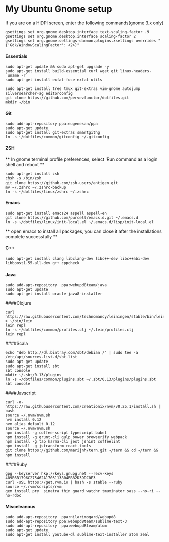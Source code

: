 # My Ubuntu Gnome setup

If you are on a HiDPI screen, enter the following commands(gnome 3.x only)

    gsettings set org.gnome.desktop.interface text-scaling-factor .9
    gsettings set org.gnome.desktop.interface scaling-factor 2
    gsettings set org.gnome.settings-daemon.plugins.xsettings overrides "{'Gdk/WindowScalingFactor': <2>}"

#### Essentials

    sudo apt-get update && sudo apt-get upgrade -y
    sudo apt-get install build-essential curl wget git linux-headers-`uname -r`
    sudo apt-get install exfat-fuse exfat-utils

    sudo apt-get install tree tmux git-extras vim-gnome autojump silversearcher-ag editorconfig
    git clone https://github.com/pervezfunctor/dotfiles.git
    mkdir ~/bin

#### Git

    sudo add-apt-repository ppa:eugenesan/ppa
    sudo apt-get update
    sudo apt-get install git-extras smartgithg
    ln -s ~/dotfiles/common/gitconfig ~/.gitconfig

#### ZSH

** In gnome terminal profile preferences, select 'Run command as a login shell and reboot **

    sudo apt-get install zsh
    chsh -s /bin/zsh
    git clone https://github.com/zsh-users/antigen.git
    mv ~/.zshrc ~/.zshrc-backup
    ln -s ~/dotfiles/linux/zshrc ~/.zshrc

#### Emacs

    sudo apt-get install emacs24 aspell aspell-en
    git clone https://github.com/purcell/emacs.d.git ~/.emacs.d
    ln -s ~/dotfiles/linux/init-local.el ~/.emacs.d/lisp/init-local.el

** open emacs to install all packages, you can close it after the installations complete successfully **

#### C++

    sudo apt-get install clang libclang-dev libc++-dev libc++abi-dev libboost1.55-all-dev g++ cppcheck

#### Java

    sudo add-apt-repository  ppa:webupd8team/java
    sudo apt-get update
    sudo apt-get install oracle-java8-installer

####Clojure

    curl https://raw.githubusercontent.com/technomancy/leiningen/stable/bin/lein > ~/bin/lein
    lein repl
    ln -s ~/dotfiles/common/profiles.clj ~/.lein/profiles.clj
    lein repl

####Scala

    echo "deb http://dl.bintray.com/sbt/debian /" | sudo tee -a /etc/apt/sources.list.d/sbt.list
    sudo apt-get update
    sudo apt-get install sbt
    sbt console
    mkdir ~/.sbt/0.13/plugins
    ln -s ~/dotfiles/common/plugins.sbt ~/.sbt/0.13/plugins/plugins.sbt
    sbt console

####Javscript

    curl -o- https://raw.githubusercontent.com/creationix/nvm/v0.25.1/install.sh | bash
    source ~/.nvm/nvm.sh
    nvm install 0.12
    nvm alias default 0.12
    source ~/.nvm/nvm.sh
    npm install -g coffee-script typescript babel
    npm install -g grunt-cli gulp bower browserify webpack
    npm install -g tap karma-cli jest jshint coffeelint
    npm install -g jstransform react-tools
    git clone https://github.com/marijnh/tern.git ~/tern && cd ~/tern && npm install

####Ruby

    gpg --keyserver hkp://keys.gnupg.net --recv-keys 409B6B1796C275462A1703113804BB82D39DC0E3
    curl -sSL https://get.rvm.io | bash -s stable --ruby
    source ~/.rvm/scripts/rvm
    gem install pry  sinatra thin guard watchr tmuxinator sass --no-ri --no-rdoc

#### Misceleanous

    sudo add-apt-repository  ppa:nilarimogard/webupd8
    sudo add-apt-repository ppa:webupd8team/sublime-text-3
    sudo add-apt-repository  ppa:webupd8team/atom
    sudo apt-get update
    sudo apt-get install youtube-dl sublime-text-installer atom zeal
